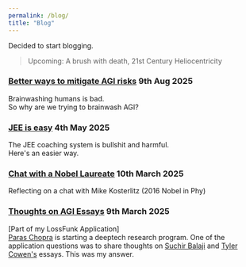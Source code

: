 ```yaml
---
permalink: /blog/
title: "Blog"
---
```

Decided to start blogging.  

>Upcoming: A brush with death, 21st Century Heliocentricity

### [Better ways to mitigate AGI risks](./on-agi-risks) 9th Aug 2025
Brainwashing humans is bad.  
So why are we trying to brainwash AGI?    

### [JEE is easy](./jee-is-easy) 4th May 2025  
The JEE coaching system is bullshit and harmful.  
Here's an easier way.

<!-- ### [Anecdotes on intelligence](./anecdotes-on-intelligence) 10th March 2025
Interesting stories of some of the smartest people I know -->

### [Chat with a Nobel Laureate](./chat-with-a-nobel-laureate) 10th March 2025
Reflecting on a chat with Mike Kosterlitz (2016 Nobel in Phy)

### [Thoughts on AGI Essays](./thoughts-on-AGI-essays) 9th March 2025 
[Part of my LossFunk Application]  
[Paras Chopra](https://invertedpassion.com/about/) is starting a deeptech research program. One of the application questions was to share thoughts on [Suchir Balaji](https://docs.google.com/document/d/1ItRqrpgQHJ05rQx0zc26t1_NgpUcw3znwTWpXxqH8uI/edit?tab=t.0#heading=h.qslpqdtnxw1r) and [Tyler Cowen's](https://marginalrevolution.com/marginalrevolution/2025/02/why-i-think-ai-take-off-is-relatively-slow.html) essays. This was my answer.

<!-- > Todo: Add thoughts about recent media - 3body, pantheon, seveneves. Add Paris trips (citymapper and stuff). What does ambition mean to me, what is my motivation, what are my strengths and weaknesses. What do I think about LLMs, AGI and what it means for society (human adaptability maxx, calculators) -->